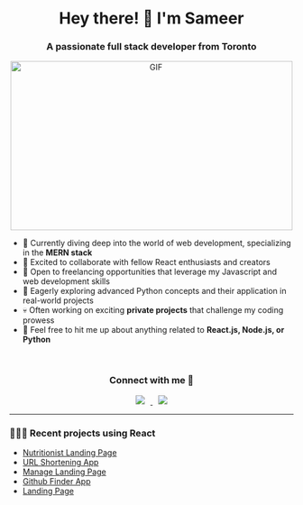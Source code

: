 <h1 align="center">Hey there! 👋 I'm Sameer</h1>
<h3 align="center">A passionate full stack developer from Toronto</h3>

<p align="center">
  <img align="center" height="300" width="500" alt="GIF" src="https://media.giphy.com/media/SWoSkN6DxTszqIKEqv/giphy.gif">
</p>

- 🌱 Currently diving deep into the world of web development, specializing in the **MERN stack**
- 👯 Excited to collaborate with fellow React enthusiasts and creators
- 🤝 Open to freelancing opportunities that leverage my Javascript and web development skills
- 🌱 Eagerly exploring advanced Python concepts and their application in real-world projects
- 💀 Often working on exciting **private projects** that challenge my coding prowess
- 💬 Feel free to hit me up about anything related to **React.js, Node.js, or Python**

<br/>

<h3 align="center">Connect with me 🤝</h3>
<p align="center">
  <a target="_blank" href="https://www.linkedin.com/in/mirsameerirfan/">
    <img src="https://img.icons8.com/doodle/40/000000/linkedin--v2.png" style="margin: 0 10px;">
  </a>
  <a target="_blank" href="https://instagram.com/mirsameerirfan">
    <img src="https://img.icons8.com/doodle/40/000000/instagram-new--v2.png" style="margin: 0 10px;">
  </a>
</p>

---

### 👨🏻‍💻 Recent projects using React
- [Nutritionist Landing Page](https://nutritionist-enr80m3o2-msi117.vercel.app/)
- [URL Shortening App](https://url-shortening-api-landing-page-two.vercel.app/)
- [Manage Landing Page](https://manage-landing-page-indol.vercel.app/)
- [Github Finder App](https://github-finder-using-react.vercel.app/)
- [Landing Page](https://gpt3-e9g4rrts4-msi117.vercel.app/)

